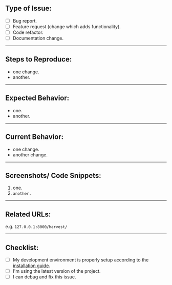 <!--
Thanks for your contribution!
Please fill out the necessary sections, and delete unused ones.
-->

## Type of Issue:
- [ ] Bug report.
- [ ] Feature request (change which adds functionality).
- [ ] Code refactor.
- [ ] Documentation change.
----------
## Steps to Reproduce:
- one change.
- another.
--------
## Expected Behavior:
- one.
- another.
----------
## Current Behavior:
- one change.
- another change.
--------
## Screenshots/ Code Snippets:
1. one.
2. ```another.```
--------
## Related URLs:
e.g. `127.0.0.1:8000/harvest/`

-------
## Checklist:
- [ ] My development environment is properly setup according to the [installation guide](https://github.com/LesFruitsDefendus/saskatoon-ng/blob/develop/INSTALL.md).
- [ ] I'm using the latest version of the project.
- [ ] I can debug and fix this issue.
